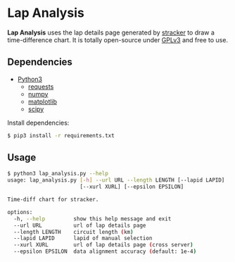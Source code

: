 # Lap Analysis

**Lap Analysis** uses the lap details page generated by [stracker](https://github.com/gregsqueeb/S-P-Tracker) to draw a time-difference chart. It is totally open-source under [GPLv3](https://www.gnu.org/licenses/gpl-3.0.txt) and free to use.

## Dependencies

* [Python3](https://www.python.org/)
  * [requests](https://github.com/psf/requests)
  * [numpy](https://github.com/numpy/numpy)
  * [matplotlib](https://github.com/matplotlib/matplotlib)
  * [scipy](https://github.com/scipy/scipy)

Install dependencies:
```bash
$ pip3 install -r requirements.txt
```

## Usage

```bash
$ python3 lap_analysis.py --help
usage: lap_analysis.py [-h] --url URL --length LENGTH [--lapid LAPID]
                       [--xurl XURL] [--epsilon EPSILON]

Time-diff chart for stracker.

options:
  -h, --help         show this help message and exit
  --url URL          url of lap details page
  --length LENGTH    circuit length (km)
  --lapid LAPID      lapid of manual selection
  --xurl XURL        url of lap details page (cross server)
  --epsilon EPSILON  data alignment accuracy (default: 1e-4)
```
